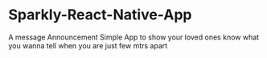 # Sparkly-React-Native-App
A message Announcement Simple App to show your loved ones know what you wanna tell when you are just few mtrs apart
